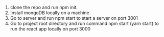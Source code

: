 1) clone the repo and run npm init.
2) Install mongoDB locally on a machine 
3) Go to server and run npm start to start a server on port 3001
4) Go to project root directory and run command npm start (yarn start) to run the react app locally on port 3000
